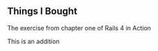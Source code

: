 Things I Bought
---------------

The exercise from chapter one of Rails 4 in Action

This is an addition